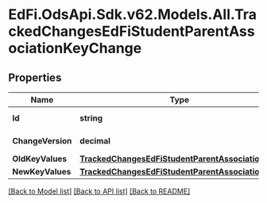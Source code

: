 # EdFi.OdsApi.Sdk.v62.Models.All.TrackedChangesEdFiStudentParentAssociationKeyChange

## Properties

Name | Type | Description | Notes
------------ | ------------- | ------------- | -------------
**Id** | **string** | Resource identifier | [optional] 
**ChangeVersion** | **decimal** | Change version | [optional] 
**OldKeyValues** | [**TrackedChangesEdFiStudentParentAssociationKey**](TrackedChangesEdFiStudentParentAssociationKey.md) |  | [optional] 
**NewKeyValues** | [**TrackedChangesEdFiStudentParentAssociationKey**](TrackedChangesEdFiStudentParentAssociationKey.md) |  | [optional] 

[[Back to Model list]](../../README.md#documentation-for-models) [[Back to API list]](../../README.md#documentation-for-api-endpoints) [[Back to README]](../../README.md)

